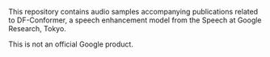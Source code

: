 This repository contains audio samples accompanying publications related to DF-Conformer, a speech enhancement model from the Speech at Google Research, Tokyo.

This is not an official Google product.